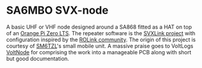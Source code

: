 # SA6MBO SVX-node
A basic UHF or VHF node designed around a SA868 fitted as a HAT on top of an [Orange Pi Zero LTS](http://www.orangepi.org/html/hardWare/computerAndMicrocontrollers/details/Orange-Pi-Zero-LTS.html "Orange Pi Zero LTS"). The repeater software is the [SVXLink project](https://github.com/sm0svx/svxlink "SVXLink project") with configuration inspired by the [ROLink community](http://www.439100.ro/ "ROLink community"). The origin of this project is courtesy of [SM6TZL](https://svxportal.sm2ampr.net/station_info.php?callsign=SM6TZL&no_header=true "SM6TZL")'s small mobile unit. A massive praise goes to VoltLogs [VoltNode](https://github.com/voltlog/VoltNode "VoltNode") for comprising the work into a manageable PCB along with short but good documentation.
